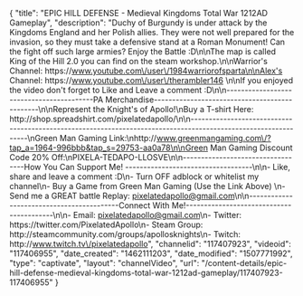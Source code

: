 {
    "title": "EPIC HILL DEFENSE - Medieval Kingdoms Total War 1212AD Gameplay",
    "description": "Duchy of Burgundy is under attack by the Kingdoms England and her Polish allies.  They were not well prepared for the invasion, so they must take a defensive stand at a Roman Monument!  Can the fight off such large armies?  Enjoy the Battle :D\n\nThe map is called King of the Hill 2.0 you can find on the steam workshop.\n\nWarrior's Channel: https:\/\/www.youtube.com\/user\/1984warriorofsparta\n\nAlex's Channel: https:\/\/www.youtube.com\/user\/therambler146 \n\nIf you enjoyed the video don't forget to Like and Leave a comment :D\n\n-----------------------------------------PA Merchandise----------------------------------------------\n\nRepresent the Knight's of Apollo!\nBuy a T-shirt Here: http:\/\/shop.spreadshirt.com\/pixelatedapollo\/\n\n---------------------------------------------------------------------------------------------------------------\nGreen Man Gaming Link:\nhttp:\/\/www.greenmangaming.com\/?tap_a=1964-996bbb&tap_s=29753-aa0a78\n\nGreen Man Gaming Discount Code 20% Off:\nPIXELA-TEDAPO-LLOSVE\n\n----------------------------------How You Can Support Me! -----------------------------------\n\n- Like, share and leave a comment :D\n- Turn OFF adblock or whitelist my channel\n- Buy a Game from Green Man Gaming (Use the Link Above) \n- Send me a GREAT battle Replay: pixelatedapollo@gmail.com\n\n------------------------------------------Connect With Me!-----------------------------------------\n\n- Email: pixelatedapollo@gmail.com\n- Twitter: https:\/\/twitter.com\/PixelatedApollo\n- Steam Group:  http:\/\/steamcommunity.com\/groups\/apollosknights\n- Twitch: http:\/\/www.twitch.tv\/pixelatedapollo",
    "channelid": "117407923",
    "videoid": "117406955",
    "date_created": "1462111203",
    "date_modified": "1507771992",
    "type": "captivate",
    "layout": "channelVideo",
    "url": "\/content-details\/epic-hill-defense-medieval-kingdoms-total-war-1212ad-gameplay\/117407923-117406955"
}